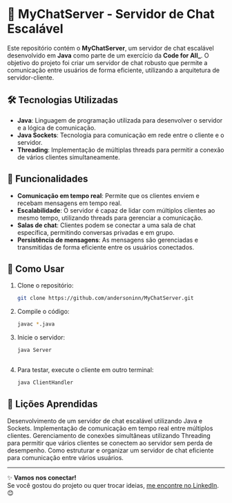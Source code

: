 # 💬 MyChatServer - Servidor de Chat Escalável

Este repositório contém o **MyChatServer**, um servidor de chat escalável desenvolvido em **Java** como parte de um exercício da **Code for All_**. O objetivo do projeto foi criar um servidor de chat robusto que permite a comunicação entre usuários de forma eficiente, utilizando a arquitetura de servidor-cliente.

## 🛠️ Tecnologias Utilizadas

- **Java**: Linguagem de programação utilizada para desenvolver o servidor e a lógica de comunicação.
- **Java Sockets**: Tecnologia para comunicação em rede entre o cliente e o servidor.
- **Threading**: Implementação de múltiplas threads para permitir a conexão de vários clientes simultaneamente.

## 🎨 Funcionalidades

- **Comunicação em tempo real**: Permite que os clientes enviem e recebam mensagens em tempo real.
- **Escalabilidade**: O servidor é capaz de lidar com múltiplos clientes ao mesmo tempo, utilizando threads para gerenciar a comunicação.
- **Salas de chat**: Clientes podem se conectar a uma sala de chat específica, permitindo conversas privadas e em grupo.
- **Persistência de mensagens**: As mensagens são gerenciadas e transmitidas de forma eficiente entre os usuários conectados.

## 🚀 Como Usar

1. Clone o repositório:
   ```bash
   git clone https://github.com/andersoninn/MyChatServer.git
   
2. Compile o código:
   ```bash
   javac *.java

3. Inicie o servidor:
   ```bash
   java Server
 
4. Para testar, execute o cliente em outro terminal:
   ```bash
   java ClientHandler

## 📝 Lições Aprendidas
Desenvolvimento de um servidor de chat escalável utilizando Java e Sockets.
Implementação de comunicação em tempo real entre múltiplos clientes.
Gerenciamento de conexões simultâneas utilizando Threading para permitir que vários clientes se conectem ao servidor sem perda de desempenho.
Como estruturar e organizar um servidor de chat eficiente para comunicação entre vários usuários.

---

✨ **Vamos nos conectar!**  
Se você gostou do projeto ou quer trocar ideias, [me encontre no LinkedIn](https://www.linkedin.com/in/andersoninn/). 😊
